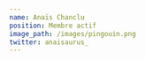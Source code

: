 ```yaml
---
name: Anaïs Chanclu
position: Membre actif
image_path: /images/pingouin.png
twitter: anaisaurus_ 
---
```

